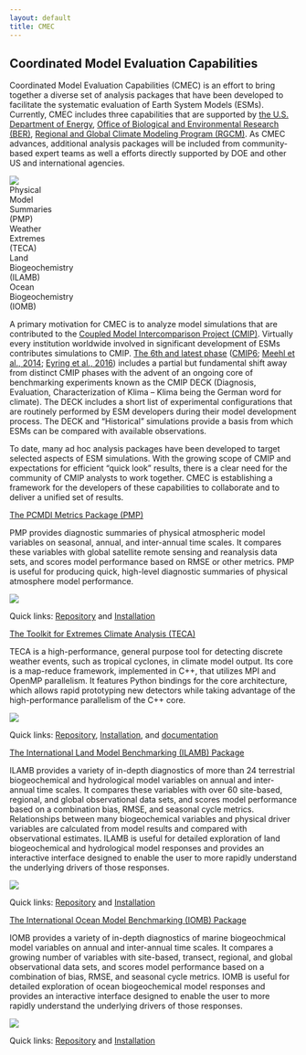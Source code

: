 ```yaml
---
layout: default
title: CMEC
---
```


## Coordinated Model Evaluation Capabilities

<div class="row">
    <p class="col-sm-12 col-md-12 col-lg-5">
    Coordinated Model Evaluation Capabilities (CMEC) is an effort to bring together a diverse set of analysis
    packages that have been developed to facilitate the systematic evaluation of Earth System Models (ESMs).
    Currently, CMEC includes three capabilities that are supported by 
    <a href="https://www.energy.gov/science/office-science">the U.S. Department of Energy</a>, 
    <a href="https://www.energy.gov/science/ber">Office of Biological and Environmental Research (BER)</a>, 
    <a href="https://climatemodeling.science.energy.gov/program/regional-global-model-analysis">Regional 
    and Global Climate Modeling Program (RGCM)</a>. As
    CMEC advances, additional analysis packages will be included from community-based expert teams as well
    a efforts directly supported by DOE and other US and international agencies.
    </p>
    <div id="infographic-container" class="col-sm-12 col-md-12 col-lg-7">
    <img src="{{site.baseurl}}/assets/images/171120_CMECInfoGraphic_500x503px_72dpi.png">
    <div id="infographic-pmp"
        class="infographic-clickable text-center"
        role="button"
        data-toggle="popover"
        data-trigger="hover"
        data-target="#pmp-popover-content"
        title="PCMDI Metrics Package">Physical<br>Model<br>Summaries<br>(PMP)
    </div>
    <div id="infographic-teca"
        class="infographic-clickable text-center"
        role="button"
        data-toggle="popover"
        data-trigger="hover"
        data-target="#teca-popover-content"
        title="The Toolkit for Extremes Climate Analysis">Weather<br>Extremes<br>(TECA)
    </div>
    <div id="infographic-ilamb"
        class="infographic-clickable text-center"
        role="button"
        data-toggle="popover"
        data-trigger="hover"
        data-target="#ilamb-popover-content"
        title="The International Land Model Benchmarking Package">Land<br>Biogeochemistry<br>(ILAMB)
    </div>
    <div id="infographic-iomb"
        class="infographic-clickable text-center"
        role="button"
        data-toggle="popover"
        data-trigger="hover"
        data-target="#iomb-popover-content"
        title="The International Ocean Model Benchmarking Package">Ocean<br>Biogeochemistry<br>(IOMB)
    </div>
    </div>
</div>

A primary motivation for CMEC is to analyze model simulations that are contributed to the
<a href="https://www.wcrp-climate.org/wgcm-cmip">Coupled Model Intercomparison Project (CMIP)</a>. Virtually every institution worldwide involved in significant development of ESMs contributes simulations to CMIP.
<a href="https://www.wcrp-climate.org/wgcm-cmip/wgcm-cmip6">The 6th and latest phase</a> (<a href="https://www.wcrp-climate.org/wgcm-cmip/wgcm-cmip6">CMIP6</a>;
<a href="https://dx.doi.org/10.1002/2014EO090001">Meehl et al., 2014</a>;
<a href="https://dx.doi.org/10.5194/gmd-9-1937-2016">Eyring et al., 2016</a>) includes a partial but fundamental
shift away from distinct CMIP phases with the advent of an ongoing core of benchmarking experiments known as the
CMIP DECK (Diagnosis, Evaluation, Characterization of Klima – Klima being the German word for climate). The DECK
includes a short list of experimental configurations that are routinely performed by ESM developers during their
model development process. The DECK and “Historical” simulations provide a basis from which ESMs can be compared
with available observations.

To date, many ad hoc analysis packages have been developed to target selected aspects of ESM simulations. With
the growing scope of CMIP and expectations for efficient “quick look” results, there is a clear need for the
community of CMIP analysts to work together. CMEC is establishing a framework for the developers of these
capabilities to collaborate and to deliver a unified set of results.

<div class="popover-content">
    <div id="pmp-popover-content">
        <a href="{{site.baseurl}}/pmp.html">The PCMDI Metrics Package (PMP)</a>
        <p>
        PMP provides diagnostic summaries of physical atmospheric model variables on seasonal, annual, and
        inter-annual time scales. It compares these variables with global satellite remote sensing and
        reanalysis data sets, and scores model performance based on RMSE or other metrics. PMP is useful
        for producing quick, high-level diagnostic summaries of physical atmosphere model performance.
        </p>
        <img src="{{site.baseurl}}/assets/images/pmp_cover_side_sm.png" class="full-width">
        <p>
        <span class="bold">Quick links</span>: <a href="https://github.com/PCMDI/pcmdi_metrics"
        target="_blank">Repository</a> and <a href="https://github.com/PCMDI/pcmdi_metrics/wiki/Install"
        target="_blank">Installation</a>
        </p>
    </div>
    <div id="teca-popover-content">
        <a href="{{site.baseurl}}/teca.html">The Toolkit for Extremes Climate Analysis (TECA)</a>
        <p>
	TECA is a high-performance, general purpose tool for detecting discrete
	weather events, such as tropical cyclones, in climate model output.  Its core
	is a map-reduce framework, implemented in C++, that utilizes MPI and OpenMP
	parallelism.  It features Python bindings for the core architecture, which
	allows rapid prototyping new detectors while taking advantage of the
	high-performance parallelism of the C++ core.
        </p>
        <img src="{{site.baseurl}}/assets/images/teca_cam5_globe_400x400.png" class="full-width">
        <p>
        <span class="bold">Quick links</span>:
        <a href="https://github.com/LBL-EESA/TECA" target="_blank">Repository</a>,
        <a href="https://github.com/LBL-EESA/TECA_superbuild" target="_blank">Installation</a>, and
        <a href="https://github.com/LBL-EESA/TECA/blob/master/doc/teca_users_guide.pdf"
        target="_blank">documentation</a>
        </p>
    </div>
    <div id="ilamb-popover-content">
        <a href="{{site.baseurl}}/ilamb.html">The International Land Model Benchmarking (ILAMB) Package</a>
        <p>
        ILAMB provides a variety of in-depth diagnostics of more than 24 terrestrial biogeochemical
        and hydrological model variables on annual and inter-annual time scales. It compares these
        variables with over 60 site-based, regional, and global observational data sets, and scores
        model performance based on a combination bias, RMSE, and seasonal cycle metrics. Relationships
        between many biogeochemical variables and physical driver variables are calculated from model
        results and compared with observational estimates. ILAMB is useful for detailed exploration of
        land biogeochemical and hydrological model responses and provides an interactive interface
        designed to enable the user to more rapidly understand the underlying drivers of those responses.
        </p>
        <img src="{{site.baseurl}}/assets/images/ilamb_biomass_sm.png" class="full-width">
        <p>
        <span class="bold">Quick links</span>: <a href="https://bitbucket.org/ncollier/ilamb"
        target="_blank">Repository</a> and <a href="https://www.ilamb.org/doc/install.html"
        target="_blank">Installation</a>
        </p>
    </div>
    <div id="iomb-popover-content">
        <a href="{{site.baseurl}}/iomb.html">The International Ocean Model Benchmarking (IOMB) Package</a>
        <p>
        IOMB provides a variety of in-depth diagnostics of marine biogeochmical model variables on
        annual and inter-annual time scales. It compares a growing number of variables with site-based,
        transect, regional, and global observational data sets, and scores model performance based on
        a combination of bias, RMSE, and seasonal cycle metrics. IOMB is useful for detailed exploration
        of ocean biogeochemical model responses and provides an interactive interface designed to enable
        the user to more rapidly understand the underlying drivers of those responses.
        </p>
        <img src="{{site.baseurl}}/assets/images/iomb_temperature_sm.png" class="full-width">
        <p>
        <span class="bold">Quick links</span>: <a href="https://bitbucket.org/ncollier/ilamb"
        target="_blank">Repository</a> and <a href="https://www.ilamb.org/doc/install.html"
        target="_blank">Installation</a>
        </p>
    </div>
</div>

<script>
    $(document).ready(function(){
        $('[data-toggle="popover"]').each(function(){
            var self = $(this);
            self.popover({
                html: true,
                container: self,
                placement: function(context, source){
                    if(window.innerWidth >= 635){
                        return "right";
                    }
                    else{
                        return "bottom";
                    }
                },
                content: function(){
                    var targetId = $(this).attr('data-target');
                    return $(targetId).html();
                }
            })
        })
    });
</script>
